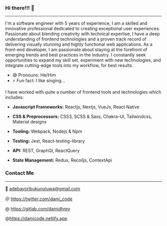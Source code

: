 ### Hi there!!! 👋

<hr/>

<!--
**DamiCode18/damicode18** is a ✨ _special_ ✨ repository because its `README.md` (this file) appears on your GitHub profile.

Here are some ideas to get you started:

- 🔭 I’m currently working on ...
- 🌱 I’m currently learning ...
- 👯 I’m looking to collaborate on ...
- 🤔 I’m looking for help with ...
- 💬 Ask me about ...
- 📫 How to reach me: ...
- 😄 Pronouns: ...
- ⚡ Fun fact: ...
-->

I'm a software engineer with 5 years of experience, I am a skilled and innovative professional dedicated to creating exceptional user experiences. Passionate about blending creativity with technical expertise, I have a deep understanding of frontend technologies and a proven track record of delivering visually stunning and highly functional web applications.
As a front-end developer, I am passionate about staying at the forefront of emerging trends and best practices in the industry. I constantly seek opportunities to expand my skill set, experiment with new technologies, and integrate cutting-edge tools into my workflow, for best results.
- 😄 Pronouns: He/Him
- ⚡ Fun fact: I like singing...


I have worked with quite a number of frontend tools and technologies which includes:

- <b>Javascript Frameworks:</b> Reactjs, Nextjs, VueJs, React Native

- <b>CSS & Preprocessors:</b> CSS3, SCSS & Sass, Chakra-UI, Tailwindcss, Material designs

- <b>Tooling:</b> Webpack, Nodejs & Npm

- <b>Testing:</b> Jest, React-testing-library

- <b>API:</b> REST, GraphQl, ReactQuery

- <b>State Management:</b> Redux, Recoiljs, ContextApi


### Contact Me
<hr/>

📧 adebayoribukunoluwa@gmail.com

＠ https://twitter.com/dami_code

@ https://gitlab.com/damidhrey

@https://damicode.netlify.app
